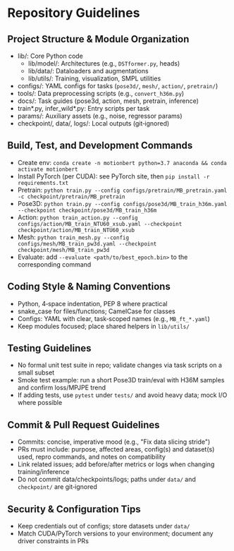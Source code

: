 # Repository Guidelines

## Project Structure & Module Organization
- lib/: Core Python code
  - lib/model/: Architectures (e.g., `DSTformer.py`, heads)
  - lib/data/: Dataloaders and augmentations
  - lib/utils/: Training, visualization, SMPL utilities
- configs/: YAML configs for tasks (`pose3d/`, `mesh/`, `action/`, `pretrain/`)
- tools/: Data preprocessing scripts (e.g., `convert_h36m.py`)
- docs/: Task guides (pose3d, action, mesh, pretrain, inference)
- train*.py, infer_wild*.py: Entry scripts per task
- params/: Auxiliary assets (e.g., noise, regressor params)
- checkpoint/, data/, logs/: Local outputs (git‑ignored)

## Build, Test, and Development Commands
- Create env: `conda create -n motionbert python=3.7 anaconda && conda activate motionbert`
- Install PyTorch (per CUDA): see PyTorch site, then `pip install -r requirements.txt`
- Pretrain: `python train.py --config configs/pretrain/MB_pretrain.yaml -c checkpoint/pretrain/MB_pretrain`
- Pose3D: `python train.py --config configs/pose3d/MB_train_h36m.yaml --checkpoint checkpoint/pose3d/MB_train_h36m`
- Action: `python train_action.py --config configs/action/MB_train_NTU60_xsub.yaml --checkpoint checkpoint/action/MB_train_NTU60_xsub`
- Mesh: `python train_mesh.py --config configs/mesh/MB_train_pw3d.yaml --checkpoint checkpoint/mesh/MB_train_pw3d`
- Evaluate: add `--evaluate <path/to/best_epoch.bin>` to the corresponding command

## Coding Style & Naming Conventions
- Python, 4‑space indentation, PEP 8 where practical
- snake_case for files/functions; CamelCase for classes
- Configs: YAML with clear, task‑scoped names (e.g., `MB_ft_*.yaml`)
- Keep modules focused; place shared helpers in `lib/utils/`

## Testing Guidelines
- No formal unit test suite in repo; validate changes via task scripts on a small subset
- Smoke test example: run a short Pose3D train/eval with H36M samples and confirm loss/MPJPE trend
- If adding tests, use `pytest` under `tests/` and avoid heavy data; mock I/O where possible

## Commit & Pull Request Guidelines
- Commits: concise, imperative mood (e.g., "Fix data slicing stride")
- PRs must include: purpose, affected areas, config(s) and dataset(s) used, repro commands, and notes on compatibility
- Link related issues; add before/after metrics or logs when changing training/inference
- Do not commit data/checkpoints/logs; paths under `data/` and `checkpoint/` are git‑ignored

## Security & Configuration Tips
- Keep credentials out of configs; store datasets under `data/`
- Match CUDA/PyTorch versions to your environment; document any driver constraints in PRs
